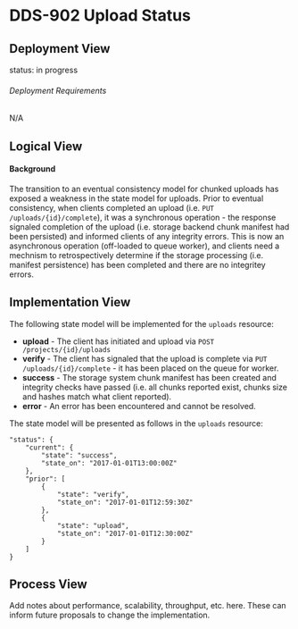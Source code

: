 # DDS-902 Upload Status

## Deployment View

status: in progress

###### Deployment Requirements

N/A

## Logical View

#### Background

The transition to an eventual consistency model for chunked uploads has exposed a weakness in the state model for uploads. Prior to eventual consistency, when clients completed an upload (i.e. `PUT /uploads/{id}/complete`), it was a synchronous operation - the response signaled completion of the upload (i.e. storage backend chunk manifest had been persisted) and informed clients of any integrity errors. This is now an asynchronous operation (off-loaded to queue worker), and clients need a mechnism to retrospectively determine if the storage processing (i.e. manifest persistence) has been completed and there are no integritey errors.

## Implementation View

The following state model will be implemented for the `uploads` resource:

+ **upload** - The client has initiated and upload via `POST /projects/{id}/uploads` 
+ **verify** - The client has signaled that the upload is complete via `PUT /uploads/{id}/complete` - it has been placed on the queue for worker.
+ **success** - The storage system chunk manifest has been created and integrity checks have passed (i.e. all chunks reported exist, chunks size and hashes match what client reported).
+ **error** - An error has been encountered and cannot be resolved.

The state model will be presented as follows in the `uploads` resource:

```
"status": {
	"current": {
		"state": "success",
		"state_on": "2017-01-01T13:00:00Z"
	},
	"prior": [
		{
			"state": "verify",
			"state_on": "2017-01-01T12:59:30Z"
		},
		{
			"state": "upload",
			"state_on": "2017-01-01T12:30:00Z"
		}
	]
}
```

## Process View

Add notes about performance, scalability, throughput, etc. here. These can inform future proposals to change the implementation.
